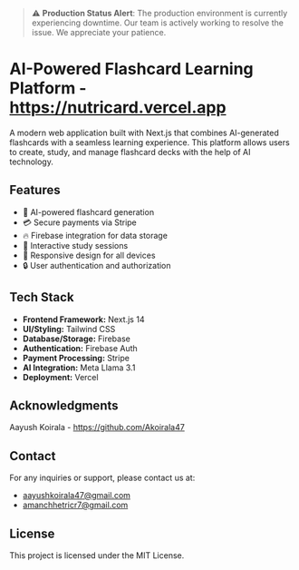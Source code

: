 > ⚠️ **Production Status Alert**: The production environment is currently experiencing downtime. Our team is actively working to resolve the issue. We appreciate your patience.

# AI-Powered Flashcard Learning Platform - https://nutricard.vercel.app

A modern web application built with Next.js that combines AI-generated flashcards with a seamless learning experience. This platform allows users to create, study, and manage flashcard decks with the help of AI technology.

## Features

- 🤖 AI-powered flashcard generation
- 💳 Secure payments via Stripe
- 🔥 Firebase integration for data storage
- 🎯 Interactive study sessions
- 📱 Responsive design for all devices
- 🔒 User authentication and authorization

## Tech Stack

- **Frontend Framework:** Next.js 14
- **UI/Styling:** Tailwind CSS
- **Database/Storage:** Firebase
- **Authentication:** Firebase Auth
- **Payment Processing:** Stripe
- **AI Integration:** Meta Llama 3.1
- **Deployment:** Vercel



## Acknowledgments
Aayush Koirala - https://github.com/Akoirala47

## Contact
For any inquiries or support, please contact us at:
- aayushkoirala47@gmail.com
- amanchhetricr7@gmail.com

## License

This project is licensed under the MIT License.